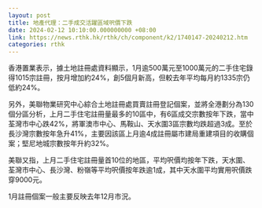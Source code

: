 ```yaml
---
layout: post
title: 地產代理：二手成交活躍區域呎價下跌
date: 2024-02-12 10:10:00.000000000 +08:00
link: https://news.rthk.hk/rthk/ch/component/k2/1740147-20240212.htm
categories: rthk
---
```


香港置業表示，據土地註冊處資料顯示，1月逾500萬元至1000萬元的二手住宅錄得1015宗註冊，按月增加約24%，創5個月新高，但較去年平均每月約1335宗仍低約24%。

另外，美聯物業研究中心綜合土地註冊處買賣註冊登記個案，並將全港劃分為130個分區分析，上月二手住宅註冊量最多的10區中，有6區成交宗數按年下跌，當中荃灣市中心跌42%，將軍澳市中心、馬鞍山、天水圍3區宗數均跌超過3成。至於長沙灣宗數按年急升41%，主要因該區上月逾4成註冊屬市建局重建項目的收購個案；堅尼地城宗數按年升約32%。

美聯又指，上月二手住宅註冊量首10位的地區，平均呎價均按年下跌，天水圍、荃灣市中心、長沙灣、粉嶺等平均呎價按年跌逾1成，其中天水圍平均實用呎價跌穿9000元。

1月註冊個案一般主要反映去年12月市況。
